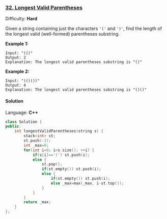 ### [32\. Longest Valid Parentheses](https://leetcode.com/problems/longest-valid-parentheses/)

Difficulty: **Hard**


Given a string containing just the characters `'('` and `')'`, find the length of the longest valid (well-formed) parentheses substring.

**Example 1:**

```
Input: "(()"
Output: 2
Explanation: The longest valid parentheses substring is "()"
```

**Example 2:**

```
Input: ")()())"
Output: 4
Explanation: The longest valid parentheses substring is "()()"
```


#### Solution

Language: **C++**

```c++
class Solution {
public:
    int longestValidParentheses(string s) {
        stack<int> st;
        st.push(-1);
        int _max=0;
        for(int i=0; i<s.size(); ++i) {
            if(s[i]=='(') st.push(i);
            else {
                st.pop();
                if(st.empty()) st.push(i);
                else {
                    if(st.empty()) st.push(i);
                    else _max=max(_max, i-st.top());
                }
            }
        }
        return _max;
    }
};
```